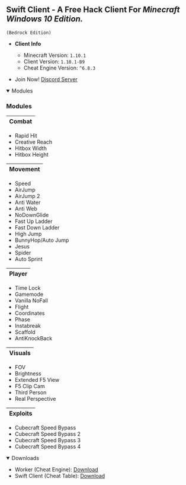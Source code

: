 ## **Swift Client** - A Free Hack Client For **_Minecraft Windows 10 Edition._**

`(Bedrock Edition)`


- **Client Info**
  - Minecraft Version: `1.10.1`
  - Client Version: `1.10.1-B9`
  - Cheat Engine Version: `^6.8.3`


- Join Now! [Discord Server](https://discord.gg/5TEq87Z)

<details open>
<summary>Modules</summary>

### Modules

Combat| 
------| 
- Rapid Hit
- Creative Reach
- Hitbox Width
- Hitbox Height

Movement| 
------| 
- Speed
- AirJump
- AirJump 2
- Anti Water
- Anti Web
- NoDownGlide
- Fast Up Ladder
- Fast Down Ladder
- High Jump
- BunnyHop/Auto Jump
- Jesus
- Spider
- Auto Sprint

Player|
------|
- Time Lock
- Gamemode
- Vanilla NoFall
- Flight
- Coordinates
- Phase
- Instabreak
- Scaffold
- AntiKnockBack

Visuals|
------|
- FOV
- Brightness
- Extended F5 View
- F5 Clip Cam
- Third Person
- Real Perspective

Exploits|
------|
- Cubecraft Speed Bypass
- Cubecraft Speed Bypass 2
- Cubecraft Speed Bypass 3
- Cubecraft Speed Bypass 4


</details>


<details open>
<summary>Downloads</summary>

- Worker (Cheat Engine): [Download](https://cheatengine.org)
- Swift Client (Cheat Table): [Download](https://github.com/EchoHackCmd/Swift-Client/releases)


</details>
<br>
<br>

